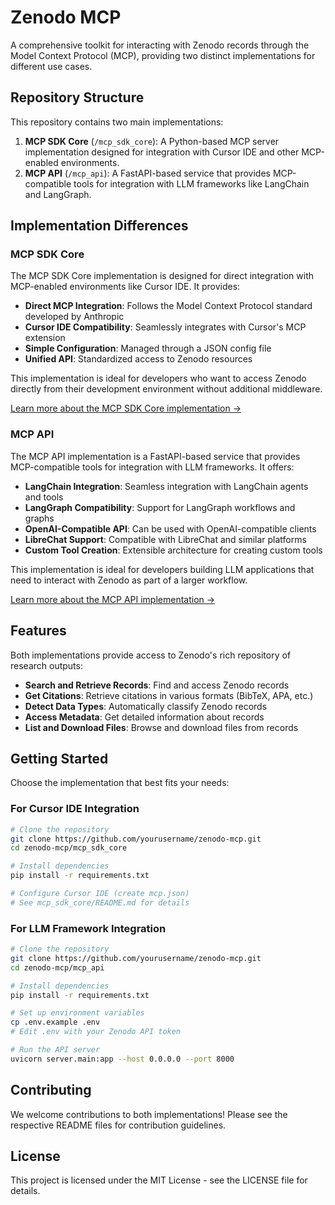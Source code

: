 # Zenodo MCP

A comprehensive toolkit for interacting with Zenodo records through the Model Context Protocol (MCP), providing two distinct implementations for different use cases.

## Repository Structure

This repository contains two main implementations:

1. **MCP SDK Core** (`/mcp_sdk_core`): A Python-based MCP server implementation designed for integration with Cursor IDE and other MCP-enabled environments.
2. **MCP API** (`/mcp_api`): A FastAPI-based service that provides MCP-compatible tools for integration with LLM frameworks like LangChain and LangGraph.

## Implementation Differences

### MCP SDK Core

The MCP SDK Core implementation is designed for direct integration with MCP-enabled environments like Cursor IDE. It provides:

- **Direct MCP Integration**: Follows the Model Context Protocol standard developed by Anthropic
- **Cursor IDE Compatibility**: Seamlessly integrates with Cursor's MCP extension
- **Simple Configuration**: Managed through a JSON config file
- **Unified API**: Standardized access to Zenodo resources

This implementation is ideal for developers who want to access Zenodo directly from their development environment without additional middleware.

[Learn more about the MCP SDK Core implementation →](mcp_sdk_core/README.md)

### MCP API

The MCP API implementation is a FastAPI-based service that provides MCP-compatible tools for integration with LLM frameworks. It offers:

- **LangChain Integration**: Seamless integration with LangChain agents and tools
- **LangGraph Compatibility**: Support for LangGraph workflows and graphs
- **OpenAI-Compatible API**: Can be used with OpenAI-compatible clients
- **LibreChat Support**: Compatible with LibreChat and similar platforms
- **Custom Tool Creation**: Extensible architecture for creating custom tools

This implementation is ideal for developers building LLM applications that need to interact with Zenodo as part of a larger workflow.

[Learn more about the MCP API implementation →](mcp_api/README.md)

## Features

Both implementations provide access to Zenodo's rich repository of research outputs:

- **Search and Retrieve Records**: Find and access Zenodo records
- **Get Citations**: Retrieve citations in various formats (BibTeX, APA, etc.)
- **Detect Data Types**: Automatically classify Zenodo records
- **Access Metadata**: Get detailed information about records
- **List and Download Files**: Browse and download files from records

## Getting Started

Choose the implementation that best fits your needs:

### For Cursor IDE Integration

```bash
# Clone the repository
git clone https://github.com/yourusername/zenodo-mcp.git
cd zenodo-mcp/mcp_sdk_core

# Install dependencies
pip install -r requirements.txt

# Configure Cursor IDE (create mcp.json)
# See mcp_sdk_core/README.md for details
```

### For LLM Framework Integration

```bash
# Clone the repository
git clone https://github.com/yourusername/zenodo-mcp.git
cd zenodo-mcp/mcp_api

# Install dependencies
pip install -r requirements.txt

# Set up environment variables
cp .env.example .env
# Edit .env with your Zenodo API token

# Run the API server
uvicorn server.main:app --host 0.0.0.0 --port 8000
```

## Contributing

We welcome contributions to both implementations! Please see the respective README files for contribution guidelines.

## License

This project is licensed under the MIT License - see the LICENSE file for details.
